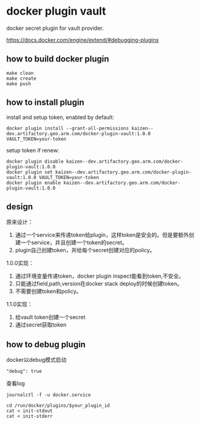 # docker plugin vault

docker secret plugin for vault provider.

<https://docs.docker.com/engine/extend/#debugging-plugins>

## how to build docker plugin

    make clean
    make create
    make push

## how to install plugin
 
install and setup token, enabled by default:

    docker plugin install --grant-all-permissions kaizen--dev.artifactory.geo.arm.com/docker-plugin-vault:1.0.0 VAULT_TOKEN=your-token

setup token if renew:

    docker plugin disable kaizen--dev.artifactory.geo.arm.com/docker-plugin-vault:1.0.0
    docker plugin set kaizen--dev.artifactory.geo.arm.com/docker-plugin-vault:1.0.0 VAULT_TOKEN=your-token
    docker plugin enable kaizen--dev.artifactory.geo.arm.com/docker-plugin-vault:1.0.0

## design

原来设计：

1. 通过一个service来传递token给plugin，这样token是安全的。但是要额外创建一个service，并且创建一个token的secret。
2. plugin自己创建token，并给每个secret创建对应的policy。

1.0.0实现：

1. 通过环境变量传递token，docker plugin inspect能看到token,不安全。
2. 只能通过field,path,version在docker stack deploy的时候创建token。
3. 不需要创建token和policy。

1.1.0实现：

1. 给vault token创建一个secret
2. 通过secret获取token

## how to debug plugin

docker以debug模式启动

    "debug": true
    
查看log

    journalctl -f -u docker.service
    
    cd /run/docker/plugins/$your_plugin_id
    cat < init-stdout
    cat < init-stderr

